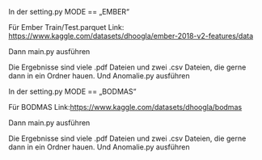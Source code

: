 In der setting.py
MODE == „EMBER“

Für Ember
Train/Test.parquet
Link: https://www.kaggle.com/datasets/dhoogla/ember-2018-v2-features/data

Dann main.py ausführen 

Die Ergebnisse sind viele .pdf Dateien und zwei .csv Dateien, die gerne dann in ein Ordner hauen.
 Und Anomalie.py ausführen 



In der setting.py 
MODE == „BODMAS“

Für BODMAS
Link:https://www.kaggle.com/datasets/dhoogla/bodmas

Dann main.py ausführen 

Die Ergebnisse sind viele .pdf Dateien und zwei .csv Dateien, die gerne dann in ein Ordner hauen.
Und Anomalie.py ausführen 
